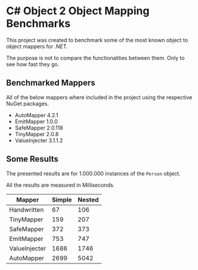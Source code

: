 # C\# Object 2 Object Mapping Benchmarks
This project was created to benchmark some of the most known object to object mappers for .NET.

The purpose is not to compare the functionalities between them. Only to see how fast they go. 

## Benchmarked Mappers
All of the below mappers where included in the project using the respective NuGet packages.

* AutoMapper 4.2.1
* EmitMapper 1.0.0
* SafeMapper 2.0.118
* TinyMapper 2.0.8
* ValueInjecter 3.1.1.2

## Some Results
The presented results are for 1.000.000 instances of the ```Person``` object.

All the results are measured in Milliseconds.

| Mapper | Simple | Nested |
| --- | --- | --- |
| Handwritten | 67 | 106 |
| TinyMapper | 159 | 207 |
| SafeMapper | 372 | 373 |
| EmitMapper | 753 | 747 |
| ValueInjecter | 1686 | 1746 |
| AutoMapper | 2699 | 5042 |
